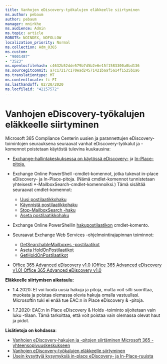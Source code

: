 ```yaml
---
title: Vanhojen eDiscovery-työkalujen eläkkeelle siirtyminen
ms.author: pebaum
author: pebaum
manager: mnirkhe
ms.audience: Admin
ms.topic: article
ROBOTS: NOINDEX, NOFOLLOW
localization_priority: Normal
ms.collection: Adm_O365
ms.custom:
- "9001487"
- "3523"
ms.openlocfilehash: c4632b52dde579b7d5b2e6e15f1583300a0bd136
ms.sourcegitcommit: a7c17217c170ead24571421baaf5a14f1525b1a6
ms.translationtype: MT
ms.contentlocale: fi-FI
ms.lasthandoff: 02/20/2020
ms.locfileid: "42157572"
---
```

# <a name="retirement-of-legacy-ediscovery-tools"></a>Vanhojen eDiscovery-työkalujen eläkkeelle siirtyminen

Microsoft 365 Compliance Centerin uusien ja parannettujen eDiscovery-toimintojen seurauksena seuraavat vanhat eDiscovery-työkalut ja -komennot poistetaan käytöstä tulevina kuukausina:

- [Exchange-hallintakeskuksessa on käytössä eDiscovery-](https://docs.microsoft.com/exchange/security-and-compliance/in-place-ediscovery/in-place-ediscovery) ja [In-Place-pitoja.](https://docs.microsoft.com/exchange/security-and-compliance/create-or-remove-in-place-holds)

- Exchange Online PowerShell -cmdlet-komennot, jotka tukevat in-place eDiscovery- ja In-Place-pitoja. (Nämä cmdlet-komennot tunnistetaan yhteisesti *-MailboxSearch-cmdlet-komennoiksi.) Tämä sisältää seuraavat cmdlet-komennot:

    - [Uusi postilaatikkohaku](https://docs.microsoft.com/powershell/module/exchange/policy-and-compliance-content-search/new-mailboxsearch)
    - [Käynnistä postilaatikkohaku](https://docs.microsoft.com/powershell/module/exchange/policy-and-compliance-content-search/start-mailboxsearch)
    - [Stop-MailboxSearch -haku](https://docs.microsoft.com/powershell/module/exchange/policy-and-compliance-content-search/stop-mailboxsearch)
    - [Aseta postilaatikkohaku](https://docs.microsoft.com/powershell/module/exchange/policy-and-compliance-content-search/set-mailboxsearch)

- Exchange Online PowerShellin [hakupostilaatikon](https://docs.microsoft.com/powershell/module/exchange/mailboxes/search-mailbox?view=exchange-ps) cmdlet-komento.
- Seuraavat Exchange Web Services -ohjelmointirajapinnan toiminnot:
    - [GetSearchableMailboxes -postilaatikot](https://docs.microsoft.com/exchange/client-developer/web-service-reference/getsearchablemailboxes-operation)
    - [Aseta HoldOnPostilaatikot](https://docs.microsoft.com/exchange/client-developer/web-service-reference/setholdonmailboxes-operation)
    - [GetHoldOnPostilaatikot](https://docs.microsoft.com/exchange/client-developer/web-service-reference/getholdonmailboxes-operation)

- [Office 365 Advanced eDiscovery v1.0 (Office 365 Advanced eDiscovery v1.0) Office 365 Advanced eDiscovery v1.0](https://docs.microsoft.com/en-us/microsoft-365/compliance/office-365-advanced-ediscovery)

**Eläkkeelle siirtymisen aikataulu:**
- 1.4.2020: Et voi luoda uusia hakuja ja pitoja, mutta voit silti suorittaa, muokata ja poistaa olemassa olevia hakuja omalla vastuullasi. Microsoftin tuki ei enää tue EAC:n in Place eDiscovery & -pitoja.

- 1.7.2020: EAC:n in Place eDiscovery & Holds -toiminto sijoitetaan vain luku -tilaan. Tämä tarkoittaa, että voit poistaa vain olemassa olevat haut ja pidot.

**Lisätietoja on kohdassa**:

 - [Vanhojen eDiscovery-hakujen ja -pitojen siirtäminen Microsoft 365 -yhteensopivuuskeskukseen](https://docs.microsoft.com/en-us/microsoft-365/compliance/migrate-legacy-ediscovery-searches-and-holds)
 - [Vanhojen eDiscovery-työkalujen eläkkeelle siirtyminen](https://docs.microsoft.com/en-us/microsoft-365/compliance/legacy-ediscovery-retirement)
 - [Usein kysyttyjä kysymyksiä in-place eDiscovery- ja In-Place-ruuista](https://docs.microsoft.com/en-us/microsoft-365/compliance/legacy-ediscovery-retirement#faqs-about-in-place-ediscovery-and-in-place-holds)



